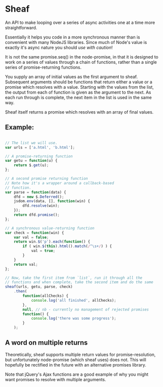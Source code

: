 Sheaf
=====

An API to make looping over a series of async activities one at a time more
straightforward.

Essentially it helps you code in a more synchronous manner than is convenient
with many NodeJS libraries.  Since much of Node's value is exactly it's async
nature you should _use with caution_!

It is not the same promise.seq() in the node-promise, in that it
is designed to work on a series of values through a chain of functions, rather
than a single series of promise-returning functions.

You supply an array of initial values as the first argument to sheaf.
Subsequent arguments should be functions that return either a value or a promise
which resolves with a value.  Starting with the values from the list, the output
from each of function is given as the argument to the next.  As each run through
is complete, the next item in the list is used in the same way.

Sheaf itself returns a promise which resolves with an array of final values.

Example:
--------
```javascript

// The list we will use.
var urls = ['a.html', 'b.html'];

// A promise-returning function
var getu = function(u) {
    return $.get(u);
};

// A second promise returning function
// Note how it's a wrapper around a callback-based
// function.
var parse = function(data) {
    dfd = new $.Deferred();
    jsdom.env(data, [], function(win) {
        dfd.resolve(win);
    });
    return dfd.promise();
};

// A synchronous value-returning function
var check = function(win) {
    var val = false;
    return win.$('p').each(function() {
        if ( win.$(this).html().match(/^\s+/) ) {
            val = true;
        }
    }
    return val;
};

// Now, take the first item from `list`, run it through all the
// functions and when complete, take the second item and do the same
sheaf(urls, getu, parse, check)
    .then(
        function(allChecks) {
            console.log('all finished', allChecks);
        },
        null, // nb - currently no management of rejected promises
        function() {
            console.log('there was some progress');
        }
    );
```

A word on multiple returns
--------------------------

Theoretically, sheaf supports multiple return values for promise-resolution,
but unfortunately node-promise (which sheaf uses) does not.  This will
hopefully be rectified in the future with an alternative promises library.

Note that jQuery's Ajax functions are a good example of why you might want
promises to resolve with multiple arguments.
